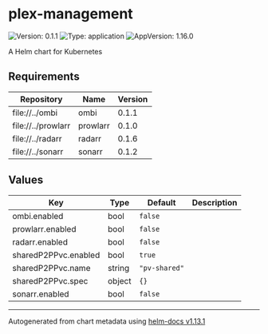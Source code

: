 # plex-management

![Version: 0.1.1](https://img.shields.io/badge/Version-0.1.1-informational?style=flat-square) ![Type: application](https://img.shields.io/badge/Type-application-informational?style=flat-square) ![AppVersion: 1.16.0](https://img.shields.io/badge/AppVersion-1.16.0-informational?style=flat-square)

A Helm chart for Kubernetes

## Requirements

| Repository | Name | Version |
|------------|------|---------|
| file://../ombi | ombi | 0.1.1 |
| file://../prowlarr | prowlarr | 0.1.0 |
| file://../radarr | radarr | 0.1.6 |
| file://../sonarr | sonarr | 0.1.2 |

## Values

| Key | Type | Default | Description |
|-----|------|---------|-------------|
| ombi.enabled | bool | `false` |  |
| prowlarr.enabled | bool | `false` |  |
| radarr.enabled | bool | `false` |  |
| sharedP2PPvc.enabled | bool | `true` |  |
| sharedP2PPvc.name | string | `"pv-shared"` |  |
| sharedP2PPvc.spec | object | `{}` |  |
| sonarr.enabled | bool | `false` |  |

----------------------------------------------
Autogenerated from chart metadata using [helm-docs v1.13.1](https://github.com/norwoodj/helm-docs/releases/v1.13.1)
